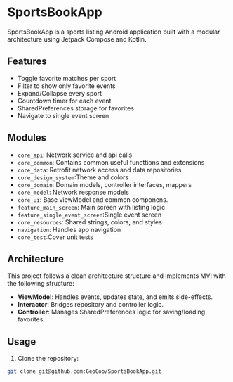 # SportsBookApp

SportsBookApp is a sports listing Android application built with a modular architecture using Jetpack Compose and Kotlin.

## Features

- Toggle favorite matches per sport
- Filter to show only favorite events
- Expand/Collapse every sport
- Countdown timer for each event
- SharedPreferences storage for favorites
- Navigate to single event screen

## Modules 

- `core_api`: Network service and api calls
- `core_common`: Contains common useful functtions and extensions
- `core_data`: Retrofit network access and data repositories
- `core_design_system`:Theme and colors
- `core_domain`: Domain models, controller interfaces, mappers
- `core_model`: Network response models
- `core_ui`: Base viewModel and common componens.
- `feature_main_screen`: Main screen with listing logic
- `feature_single_event_screen`:Single event screen 
- `core_resources`: Shared strings, colors, and styles
- `navigation`: Handles app navigation
- `core_test`:Cover unit tests

## Architecture

This project follows a clean architecture structure and implements MVI with the following structure:

- **ViewModel**: Handles events, updates state, and emits side-effects.
- **Interactor**: Bridges repository and controller logic.
- **Controller**: Manages SharedPreferences logic for saving/loading favorites.

## Usage 

1. Clone the repository:

```bash
git clone git@github.com:GeoCoo/SportsBookApp.git

